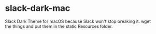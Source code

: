 # slack-dark-mac
Slack Dark Theme for macOS because Slack won't stop breaking it.
wget the things and put them in the static Resources folder.
